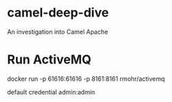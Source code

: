 # camel-deep-dive
An investigation into Camel Apache

# Run ActiveMQ 
docker run -p 61616:61616 -p 8161:8161 rmohr/activemq

default credential admin:admin 

